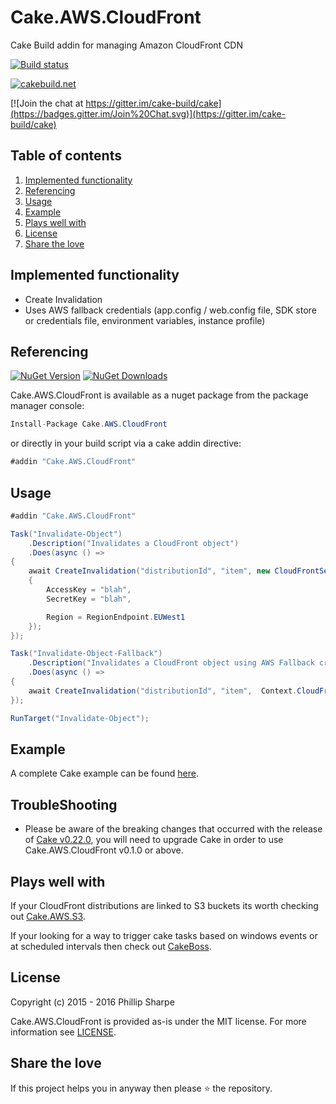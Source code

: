 # Cake.AWS.CloudFront
Cake Build addin for managing Amazon CloudFront CDN

[![Build status](https://ci.appveyor.com/api/projects/status/6b4ondpwl7unxrau?svg=true)](https://ci.appveyor.com/project/SharpeRAD/cake-aws-cloudfront)

[![cakebuild.net](https://img.shields.io/badge/WWW-cakebuild.net-blue.svg)](http://cakebuild.net/)

[![Join the chat at https://gitter.im/cake-build/cake](https://badges.gitter.im/Join%20Chat.svg)](https://gitter.im/cake-build/cake)



## Table of contents

1. [Implemented functionality](https://github.com/SharpeRAD/Cake.AWS.CloudFront#implemented-functionality)
2. [Referencing](https://github.com/SharpeRAD/Cake.AWS.CloudFront#referencing)
3. [Usage](https://github.com/SharpeRAD/Cake.AWS.CloudFront#usage)
4. [Example](https://github.com/SharpeRAD/Cake.AWS.CloudFront#example)
5. [Plays well with](https://github.com/SharpeRAD/Cake.AWS.CloudFront#plays-well-with)
6. [License](https://github.com/SharpeRAD/Cake.AWS.CloudFront#license)
7. [Share the love](https://github.com/SharpeRAD/Cake.AWS.CloudFront#share-the-love)



## Implemented functionality

* Create Invalidation
* Uses AWS fallback credentials (app.config / web.config file, SDK store or credentials file, environment variables, instance profile)



## Referencing

[![NuGet Version](http://img.shields.io/nuget/v/Cake.AWS.CloudFront.svg?style=flat)](https://www.nuget.org/packages/Cake.AWS.CloudFront/)
[![NuGet Downloads](http://img.shields.io/nuget/dt/Cake.AWS.CloudFront.svg?style=flat)](https://www.nuget.org/packages/Cake.AWS.CloudFront/)

Cake.AWS.CloudFront is available as a nuget package from the package manager console:

```csharp
Install-Package Cake.AWS.CloudFront
```

or directly in your build script via a cake addin directive:

```csharp
#addin "Cake.AWS.CloudFront"
```



## Usage

```csharp
#addin "Cake.AWS.CloudFront"

Task("Invalidate-Object")
    .Description("Invalidates a CloudFront object")
    .Does(async () =>
{
    await CreateInvalidation("distributionId", "item", new CloudFrontSettings()
    {
        AccessKey = "blah",
        SecretKey = "blah",

        Region = RegionEndpoint.EUWest1
    });
});

Task("Invalidate-Object-Fallback")
    .Description("Invalidates a CloudFront object using AWS Fallback credentials")
    .Does(async () =>
{
    await CreateInvalidation("distributionId", "item",  Context.CloudFrontSettings());
});

RunTarget("Invalidate-Object");
```



## Example

A complete Cake example can be found [here](https://github.com/SharpeRAD/Cake.AWS.CloudFront/blob/master/test/build.cake).



## TroubleShooting

* Please be aware of the breaking changes that occurred with the release of [Cake v0.22.0](https://cakebuild.net/blog/2017/09/cake-v0.22.0-released), you will need to upgrade Cake in order to use Cake.AWS.CloudFront v0.1.0 or above.



## Plays well with

If your CloudFront distributions are linked to S3 buckets its worth checking out [Cake.AWS.S3](https://github.com/SharpeRAD/Cake.AWS.S3).

If your looking for a way to trigger cake tasks based on windows events or at scheduled intervals then check out [CakeBoss](https://github.com/SharpeRAD/CakeBoss).



## License

Copyright (c) 2015 - 2016 Phillip Sharpe

Cake.AWS.CloudFront is provided as-is under the MIT license. For more information see [LICENSE](https://github.com/SharpeRAD/Cake.AWS.CloudFront/blob/master/LICENSE).



## Share the love

If this project helps you in anyway then please :star: the repository.
